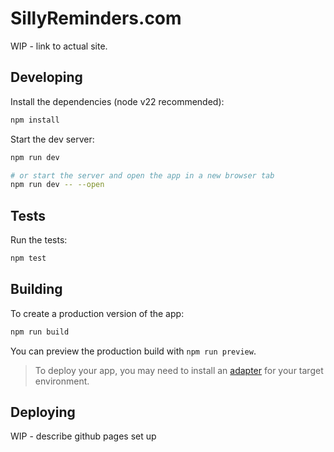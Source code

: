 # SillyReminders.com

WIP - link to actual site.

## Developing

Install the dependencies (node v22 recommended):

```bash
npm install
```

Start the dev server:

```bash
npm run dev

# or start the server and open the app in a new browser tab
npm run dev -- --open
```

## Tests

Run the tests:

```bash
npm test
```

## Building

To create a production version of the app:

```bash
npm run build
```

You can preview the production build with `npm run preview`.

> To deploy your app, you may need to install an [adapter](https://svelte.dev/docs/kit/adapters) for your target environment.

## Deploying

WIP - describe github pages set up
